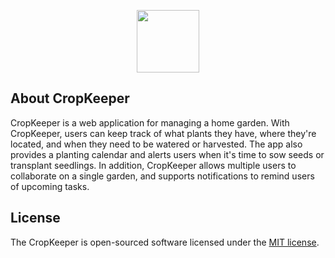 <p align="center"><img src="tmp/logo.svg" width="100"></p>


## About CropKeeper

CropKeeper is a web application for managing a home garden. With CropKeeper, users can keep track of what plants they have, where they're located, and when they need to be watered or harvested. The app also provides a planting calendar and alerts users when it's time to sow seeds or transplant seedlings. In addition, CropKeeper allows multiple users to collaborate on a single garden, and supports notifications to remind users of upcoming tasks.

## License

The CropKeeper is open-sourced software licensed under the [MIT license](https://opensource.org/licenses/MIT).
